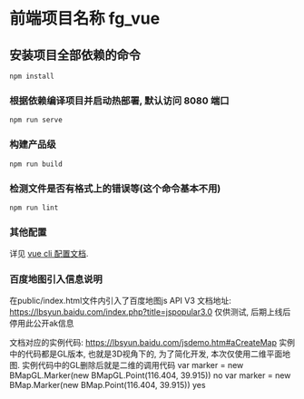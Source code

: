 # 前端项目名称 fg_vue

## 安装项目全部依赖的命令
```
npm install
```

### 根据依赖编译项目并启动热部署, 默认访问 8080 端口
```
npm run serve
```

### 构建产品级
```
npm run build
```

### 检测文件是否有格式上的错误等(这个命令基本不用)
```
npm run lint
```

### 其他配置
详见 [vue cli 配置文档](https://cli.vuejs.org/config/).

### 百度地图引入信息说明
在public/index.html文件内引入了百度地图js API V3
文档地址: https://lbsyun.baidu.com/index.php?title=jspopular3.0
仅供测试, 后期上线后停用此公开ak信息

文档对应的实例代码: https://lbsyun.baidu.com/jsdemo.htm#aCreateMap 
实例中的代码都是GL版本, 也就是3D视角下的, 为了简化开发, 本次仅使用二维平面地图. 实例代码中的GL删除后就是二维的调用代码
var marker = new BMapGL.Marker(new BMapGL.Point(116.404, 39.915))  no
var marker = new BMap.Marker(new BMap.Point(116.404, 39.915))      yes

